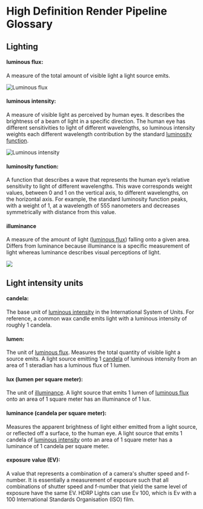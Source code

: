 # High Definition Render Pipeline Glossary


## Lighting
<a name="LuminousFlux"></a>

#### luminous flux:
A measure of the total amount of visible light a light source emits.

![Luminous flux](https://github.com/Unity-Technologies/ScriptableRenderPipeline/wiki/Pages/HDRP/Images/GlossaryLighting1.png)

<a name="LuminousIntensity"></a>

#### luminous intensity:
A measure of visible light as perceived by human eyes. It describes the brightness of a beam of light in a specific direction. The human eye has different sensitivities to light of different wavelengths, so luminous intensity weights each different wavelength contribution by the standard [luminosity function](#LuminosityFunction).

![Luminous intensity](https://github.com/Unity-Technologies/ScriptableRenderPipeline/wiki/Pages/HDRP/Images/GlossaryLighting2.png)

<a name="LuminosityFunction"></a>

#### luminosity function:

A function that describes a wave that represents the human eye’s relative sensitivity to light of different wavelengths. This wave corresponds weight values, between 0 and 1 on the vertical axis, to different wavelengths, on the horizontal axis. For example, the standard luminosity function peaks, with a weight of 1, at a wavelength of 555 nanometers and decreases symmetrically with distance from this value.

<a name="Illuminance"></a>

#### illuminance

A measure of the amount of light ([luminous flux](#LuminousFlux)) falling onto a given area. Differs from luminance because illuminance is a specific measurement of light whereas luminance describes visual perceptions of light.

![](https://github.com/Unity-Technologies/ScriptableRenderPipeline/wiki/Pages/HDRP/Images/GlossaryLighting3.png)





## Light intensity units

<a name="Candela"></a>

#### candela:
The base unit of [luminous intensity](#LuminousIntensity) in the International System of Units. For reference, a common wax candle emits light with a luminous intensity of roughly 1 candela.

<a name="Lumen"></a>

#### lumen:
The unit of [luminous flux](#LuminousFlux). Measures the total quantity of visible light a source emits. A light source emitting 1 [candela](#Candela) of luminous intensity from an area of 1 steradian has a luminous flux of 1 lumen.

<a name="Lux"></a>

#### lux (lumen per square meter):

The unit of [illuminance](#Illuminance). A light source that emits 1 lumen of [luminous flux](#LuminousFlux) onto an area of 1 square meter has an illuminance of 1 lux.

<a name="Luminance"></a>

#### luminance (candela per square meter):

Measures the apparent brightness of light either emitted from a light source, or reflected off a surface, to the human eye. A light source that emits 1 candela of [luminous intensity](#LuminousIntensity) onto an area of 1 square meter has a luminance of 1 candela per square meter.

<a name="EV"></a>

#### exposure value (EV):

A value that represents a combination of a camera's shutter speed and f-number. It is essentially a measurement of exposure such that all combinations of shutter speed and f-number that yield the same level of exposure have the same EV. HDRP Lights can use Ev 100, which is Ev with a 100 International Standards Organisation (ISO) film.



